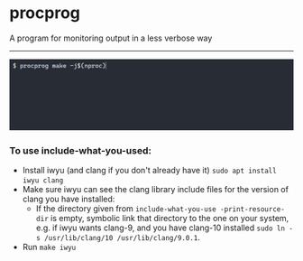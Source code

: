 # procprog
A program for monitoring output in a less verbose way

---

![Demo](.github/make_quiet.gif)

### To use include-what-you-used:
- Install iwyu (and clang if you don't already have it) `sudo apt install iwyu clang`
- Make sure iwyu can see the clang library include files for the version of clang you have installed:
    - If the directory given from `include-what-you-use -print-resource-dir` is empty, symbolic link that directory to the one on your system,
e.g. if iwyu wants clang-9, and you have clang-10 installed
    `sudo ln -s /usr/lib/clang/10 /usr/lib/clang/9.0.1`.
- Run `make iwyu`

